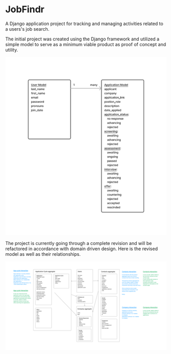 # JobFindr

A Django application project for tracking and managing activities related to a users's job search.

The initial project was created using the Django framework and utilized a simple model to serve as a minimum
viable product as proof of concept and utility.

![](images/JobFindr-initial-model.png)

The project is currently going through a complete revision and will be refactored in accordance with domain
driven design.  Here is the revised model as well as their relationships.

![](images/JobFindr-refactor.png)
